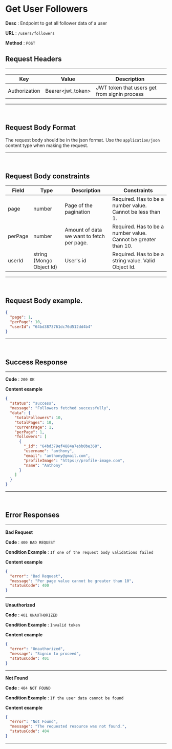 # Get User Followers

**Desc** : Endpoint to get all follower data of a user

**URL** : `/users/followers`

**Method** : `POST`

## **Request Headers**

---

| Key           | Value             | Description                                  |
| ------------- | ----------------- | -------------------------------------------- |
| Authorization | Bearer<jwt_token> | JWT token that users get from signin process |

---

<br/>

## **Request Body Format**

The request body should be in the json format. Use the `application/json` content type when making the request.

---

<br/>

## **Request Body constraints**

| Field   | Type                     | Description                               | Constraints                                                    |
| ------- | ------------------------ | ----------------------------------------- | -------------------------------------------------------------- |
| page    | number                   | Page of the pagination                    | Required. Has to be a number value. Cannot be less than 1.     |
| perPage | number                   | Amount of data we want to fetch per page. | Required. Has to be a number value. Cannot be greater than 10. |
| userId  | string (Mongo Object Id) | User's id                                 | Required. Has to be a string value. Valid Object Id.           |

---

<br/>

## **Request Body example**.

```json
{
  "page": 1,
  "perPage": 10,
  "userId": "64bd3873761dc76d512dd4b4"
}
```

---

<br/>

## **Success Response**

---

**Code** : `200 OK`

**Content example**

```json
{
  "status": "success",
  "message": "Followers fetched successfully",
  "data": {
    "totalFollowers": 10,
    "totalPages": 10,
    "currentPage": 1,
    "perPage": 1,
    "followers": [
      {
        "_id": "64bd379ef4884a7ebb0be368",
        "username": "anthony",
        "email": "anthony@gmail.com",
        "profileImage": "https://profile-image.com",
        "name": "Anthony"
      }
    ]
  }
}
```

---

<br/>

## **Error Responses**

---

**Bad Request**

**Code** : `400 BAD REQUEST`

**Condition Example** : `If one of the request body validations failed`

**Content example**

```json
{
  "error": "Bad Request",
  "message": "Per page value cannot be greater than 10",
  "statusCode": 400
}
```

---

**Unauthorized**

**Code** : `401 UNAUTHORIZED`

**Condition Example** : `Invalid token`

**Content example**

```json
{
  "error": "Unauthorized",
  "message": "Signin to proceed",
  "statusCode": 401
}
```

---

**Not Found**

**Code** : `404 NOT FOUND`

**Condition Example** : `If the user data cannot be found`

**Content example**

```json
{
  "error": "Not Found",
  "message": "The requested resource was not found.",
  "statusCode": 404
}
```

---
